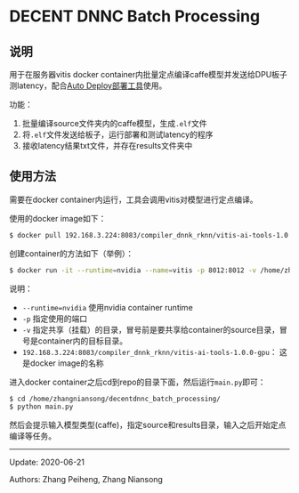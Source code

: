 # DECENT DNNC Batch Processing

## 说明

用于在服务器vitis docker container内批量定点编译caffe模型并发送给DPU板子测latency，配合[Auto Deploy部署工具](https://gitlab.novauto.com.cn/toolchain/auto_deploy)使用。

功能：

1. 批量编译source文件夹内的caffe模型，生成`.elf`文件
2. 将`.elf`文件发送给板子，运行部署和测试latency的程序
3. 接收latency结果txt文件，并存在results文件夹中

## 使用方法

需要在docker container内运行，工具会调用vitis对模型进行定点编译。

使用的docker image如下：
```bash
$ docker pull 192.168.3.224:8083/compiler_dnnk_rknn/vitis-ai-tools-1.0.0-gpu:latest
```

创建container的方法如下（举例）：
```bash
$ docker run -it --runtime=nvidia --name=vitis -p 8012:8012 -v /home/zhangniansong/:/home/zhangniansong/ 192.168.3.224:8083/compiler_dnnk_rknn/vitis-ai-tools-1.0.0-gpu /bin/bash
```
说明：
- `--runtime=nvidia` 使用nvidia container runtime
- `-p` 指定使用的端口
- `-v` 指定共享（挂载）的目录，冒号前是要共享给container的source目录，冒号是container内的目标目录。
- `192.168.3.224:8083/compiler_dnnk_rknn/vitis-ai-tools-1.0.0-gpu`： 这是docker image的名称

进入docker container之后cd到repo的目录下面，然后运行`main.py`即可：
```bash
$ cd /home/zhangniansong/decentdnnc_batch_processing/
$ python main.py
```
然后会提示输入模型类型(caffe)，指定source和results目录，输入之后开始定点编译等任务。


---

Update: 2020-06-21

Authors: Zhang Peiheng, Zhang Niansong
